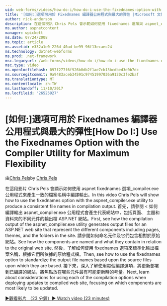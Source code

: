 ```yaml
---
uid: web-forms/videos/how-do-i/how-do-i-use-the-fixednames-option-with-the-compiler-utility-for-maximum-flexibility
title: '[如何:]選項可用於 Fixednames 編譯器公用程式與最大的彈性 |Microsoft 文件'
author: rick-anderson
description: 在這個視訊 Chris Pels 會示範如何使用 fixednames 選項與 aspnet_compiler.exe 公用程式，以產生編譯 ou 中是一致的檔案名稱...
ms.author: aspnetcontent
manager: wpickett
ms.date: 07/24/2008
ms.topic: article
ms.assetid: e332a1e0-226d-40ad-be99-96f13ecaec24
ms.technology: dotnet-webforms
ms.prod: .net-framework
msc.legacyurl: /web-forms/videos/how-do-i/how-do-i-use-the-fixednames-option-with-the-compiler-utility-for-maximum-flexibility
msc.type: video
ms.openlocfilehash: 097f277f6f926b0db2f1ae7cb13bcdbed3d0b7dc
ms.sourcegitcommit: 9a9483aceb34591c97451997036a9120c3fe2baf
ms.translationtype: MT
ms.contentlocale: zh-TW
ms.lasthandoff: 11/10/2017
ms.locfileid: "26525927"
---
```

<a name="how-do-i-use-the-fixednames-option-with-the-compiler-utility-for-maximum-flexibility"></a><span data-ttu-id="8a7b7-103">[如何:]選項可用於 Fixednames 編譯器公用程式與最大的彈性</span><span class="sxs-lookup"><span data-stu-id="8a7b7-103">[How Do I:] Use the Fixednames Option with the Compiler Utility for Maximum Flexibility</span></span>
====================
<span data-ttu-id="8a7b7-104">由[Chris Pels](https://twitter.com/chrispels)</span><span class="sxs-lookup"><span data-stu-id="8a7b7-104">by [Chris Pels](https://twitter.com/chrispels)</span></span>

<span data-ttu-id="8a7b7-105">在這段影片 Chris Pels 會顯示如何使用 aspnet fixednames 選項\_compiler.exe 公用程式來產生一致的檔案名稱中編譯輸出。</span><span class="sxs-lookup"><span data-stu-id="8a7b7-105">In this video Chris Pels will show how to use the fixednames option with the aspnet\_compiler.exe utility to produce a consistent file names in compilation output.</span></span> <span data-ttu-id="8a7b7-106">首先，請參閱 < 如何編譯輸出 aspnet\_compiler.exe 公用程式會產生代表網站中，包括頁面、 主題和資料夾的不同元件的輸出檔 ASP.NET 網站。</span><span class="sxs-lookup"><span data-stu-id="8a7b7-106">First, see how the compilation output of the aspnet\_compiler.exe utility generates output files for an ASP.NET web site that represent the different components including pages, themes, and the folders in the site.</span></span> <span data-ttu-id="8a7b7-107">請參閱如何命名元件及它們包含相對於原始網站。</span><span class="sxs-lookup"><span data-stu-id="8a7b7-107">See how the components are named and what they contain in relation to the original web site.</span></span> <span data-ttu-id="8a7b7-108">然後，了解如何使用 fixednames 選項來標準化輸出檔案名稱，根據它們所依據的原始程式檔。</span><span class="sxs-lookup"><span data-stu-id="8a7b7-108">Then, see how to use the fixednames option to standardize the output file names based upon the source files upon which they are based.</span></span> <span data-ttu-id="8a7b7-109">接下來，深入了解使用每個編譯選項，將更新部署到已編譯的網站，將焦點放在哪些元件最有可能更新時的考量。</span><span class="sxs-lookup"><span data-stu-id="8a7b7-109">Next, learn about considerations for using each of the compilation options when deploying updates to compiled web site, focusing on which components are most likely to be updated.</span></span>

[<span data-ttu-id="8a7b7-110">&#9654;觀看影片 （23 分鐘）</span><span class="sxs-lookup"><span data-stu-id="8a7b7-110">&#9654; Watch video (23 minutes)</span></span>](https://channel9.msdn.com/Blogs/ASP-NET-Site-Videos/how-do-i-use-the-fixednames-option-with-the-compiler-utility-for-maximum-flexibility)
